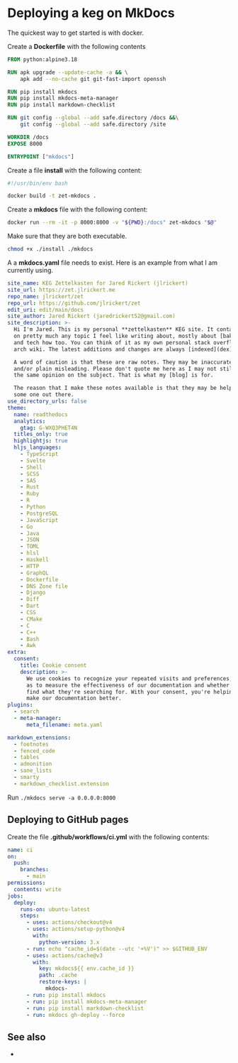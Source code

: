 # Deploying a keg on MkDocs

The quickest way to get started is with docker.

Create a **Dockerfile** with the following contents

```Dockerfile
FROM python:alpine3.18

RUN apk upgrade --update-cache -a && \
    apk add --no-cache git git-fast-import openssh

RUN pip install mkdocs
RUN pip install mkdocs-meta-manager
RUN pip install markdown-checklist

RUN git config --global --add safe.directory /docs &&\
    git config --global --add safe.directory /site

WORKDIR /docs
EXPOSE 8000

ENTRYPOINT ["mkdocs"]
```

Create a file **install** with the following content:

```bash
#!/usr/bin/env bash

docker build -t zet-mkdocs .
```

Create a **mkdocs** file with the following content:

```bash
docker run --rm -it -p 8000:8000 -v "${PWD}:/docs" zet-mkdocs "$@"
```

Make sure that they are both executable.

```bash
chmod +x ./install ./mkdocs
```

A a **mkdocs.yaml** file needs to exist. Here is an example from what I am
currently using.

```yaml
site_name: KEG Zettelkasten for Jared Rickert (jlrickert)
site_url: https://zet.jlrickert.me
repo_name: jlrickert/zet
repo_url: https://github.com/jlrickert/zet
edit_uri: edit/main/docs
site_author: Jared Rickert (jaredrickert52@gmail.com)
site_description: >-
  Hi I'm Jared. This is my personal **zettelkasten** KEG site. It contains stuff
  on pretty much any topic I feel like writing about, mostly about [baking](292)
  and tech how too. You can think of it as my own personal stack overflow or
  arch wiki. The latest additions and changes are always [indexed](dex).

  A word of caution is that these are raw notes. They may be inaccurate, messy,
  and/or plain misleading. Please don't quote me here as I may not still hold
  the same opinion on the subject. That is what my [blog] is for.

  The reason that I make these notes available is that they may be helpful to
  some one out there.
use_directory_urls: false
theme:
  name: readthedocs
  analytics:
    gtag: G-WXQ3PHET4N
  titles_only: true
  highlightjs: true
  hljs_languages:
    - TypeScript
    - Svelte
    - Shell
    - SCSS
    - SAS
    - Rust
    - Ruby
    - R
    - Python
    - PostgreSQL
    - JavaScript
    - Go
    - Java
    - JSON
    - TOML
    - hlsl
    - Haskell
    - HTTP
    - GraphQL
    - Dockerfile
    - DNS Zone file
    - Django
    - Diff
    - Dart
    - CSS
    - CMake
    - C
    - C++
    - Bash
    - Awk
extra:
  consent:
    title: Cookie consent
    description: >-
      We use cookies to recognize your repeated visits and preferences, as well
      as to measure the effectiveness of our documentation and whether users
      find what they're searching for. With your consent, you're helping us to
      make our documentation better.
plugins:
  - search
  - meta-manager:
      meta_filename: meta.yaml

markdown_extensions:
  - footnotes
  - fenced_code
  - tables
  - admonition
  - sane_lists
  - smarty
  - markdown_checklist.extension
```

Run `./mkdocs serve -a 0.0.0.0:8000`

## Deploying to GitHub pages

Create the file **.github/workflows/ci.yml** with the following contents:

```yaml
name: ci
on:
  push:
    branches:
      - main
permissions:
  contents: write
jobs:
  deploy:
    runs-on: ubuntu-latest
    steps:
      - uses: actions/checkout@v4
      - uses: actions/setup-python@v4
        with:
          python-version: 3.x
      - run: echo "cache_id=$(date --utc '+%V')" >> $GITHUB_ENV
      - uses: actions/cache@v3
        with:
          key: mkdocs${{ env.cache_id }}
          path: .cache
          restore-keys: |
            mkdocs-
      - run: pip install mkdocs
      - run: pip install mkdocs-meta-manager
      - run: pip install markdown-checklist
      - run: mkdocs gh-deploy --force
```

## See also

- [mkdocs material]:
    https://squidfunk.github.io/mkdocs-material/setup/setting-up-site-search/
